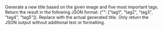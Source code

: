 Generate a new title based on the given image and five most important tags. Return the result in the following JSON format: {"<generated title>": ["tag1", "tag2", "tag3", "tag4", "tag5"]}. Replace <generated title> with the actual generated title. Only return the JSON output without additional text or formatting.